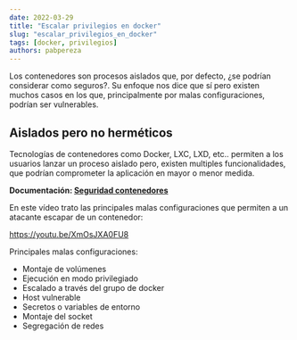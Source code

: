 ```yaml
---
date: 2022-03-29
title: "Escalar privilegios en docker"
slug: "escalar_privilegios_en_docker"
tags: [docker, privilegios]
authors: pabpereza 
---
```



Los contenedores son procesos aislados que, por defecto, ¿se podrían considerar como seguros?. Su enfoque nos dice que sí pero existen muchos casos en los que, principalmente por malas configuraciones, podrían ser vulnerables.

## Aislados pero no herméticos 
Tecnologías de contenedores como Docker, LXC, LXD, etc.. permiten a los usuarios lanzar un proceso aislado pero, existen multiples funcionalidades, que podrían comprometer la aplicación en mayor o menor medida.

**Documentación: [Seguridad contenedores](/docs/Notas/seguridad-contenedores )**

En este vídeo trato las principales malas configuraciones que permiten a un atacante escapar de un contenedor:

https://youtu.be/XmOsJXA0FU8 


Principales malas configuraciones:
* Montaje de volúmenes
* Ejecución en modo privilegiado
* Escalado a través del grupo de docker
* Host vulnerable
* Secretos o variables de entorno
* Montaje del socket
* Segregación de redes
